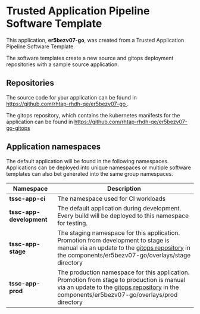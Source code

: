 # Trusted Application Pipeline Software Template

This application, **er5bezv07-go**, was created from a Trusted Application Pipeline Software Template.

The software templates create a new source and gitops deployment repositories with a sample source application. 

## Repositories

The source code for your application can be found in [https://github.com/rhtap-rhdh-qe/er5bezv07-go ](https://github.com/rhtap-rhdh-qe/er5bezv07-go ).
 
The gitops repository, which contains the kubernetes manifests for the application can be found in 
[https://github.com/rhtap-rhdh-qe/er5bezv07-go-gitops ](https://github.com/rhtap-rhdh-qe/er5bezv07-go-gitops ) 

## Application namespaces 

The default application will be found in the following namespaces. Applications can be deployed into unique namespaces or multiple software templates can also bet generated into the same group namespaces.  

|  Namespace   |  Description   |  
| -------- | -------- |
| **tssc-app-ci** | The namespace used for CI workloads |
| **tssc-app-development** | The default application during development. Every build will be deployed to this namespace for testing. |
| **tssc-app-stage** | The staging namespace for this application. Promotion from development to stage is manual via an update to the [gitops repository](https://github.com/rhtap-rhdh-qe/er5bezv07-go-gitops ) in the components/er5bezv07-go/overlays/stage directory |
| **tssc-app-prod** | The production namespace for this application. Promotion from stage to production is manual via an update to the [gitops repository](https://github.com/rhtap-rhdh-qe/er5bezv07-go-gitops ) in the components/er5bezv07-go/overlays/prod directory |